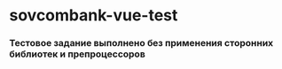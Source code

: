 # sovcombank-vue-test

### Тестовое задание выполнено без применения сторонних библиотек и препроцессоров
